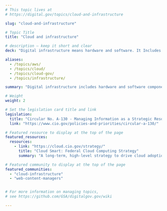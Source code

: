 ```yaml
---
# This topic lives at
# https://digital.gov/topics/cloud-and-infrastructure

slug: "cloud-and-infrastructure"

# Topic Title
title: "Cloud and infrastructure"

# description — keep it short and clear
deck: "Digital infrastructure means hardware and software. It Includes physical and virtual “cloud” storage spaces."

aliases:
  - /topics/aws/
  - /topics/cloud/
  - /topics/cloud-gov/
  - /topics/infrastructure/

summary: "Digital infrastructure includes hardware and software components that build the foundation of information technology systems. When you save a file online instead of on your own computer, you’re saving it virtually in “the cloud.” The cloud is a network of remote servers, storage, databases, and other resources accessed over the internet, rather than being maintained onsite in a physical data center."

# Weight
weight: 2

# Set the legislation card title and link
legislation:
  title: "Circular No. A-130 - Managing Information as a Strategic Resource"
  link: "https://www.cio.gov/policies-and-priorities/circular-a-130/"

# Featured resource to display at the top of the page
featured_resources:
  resources:
    - link: "https://cloud.cio.gov/strategy/"
      title: "Cloud Smart: Federal Cloud Computing Strategy"
      summary: "A long-term, high-level strategy to drive cloud adoption in federal agencies. It offers a path forward for agencies to migrate to a safe and secure cloud infrastructure — supporting agencies to achieve additional savings, better security, and faster delivery of services."

# Featured community to display at the top of the page
featured_communities:
  - "cloud-infrastructure"
  - "web-content-managers"


# For more information on managing topics,
# see https://github.com/GSA/digitalgov.gov/wiki

---
```

